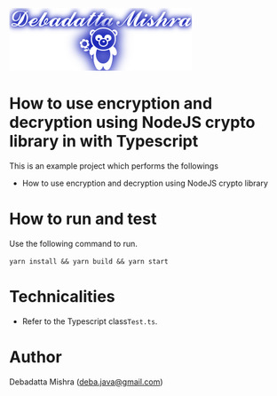 ![DDLAB](./images/A22.png) 
# How to use encryption and decryption using NodeJS crypto library in with Typescript

This is an example project which performs the followings

* How to use encryption and decryption using NodeJS crypto library


# How to run and test

Use the following command to run.

`yarn install && yarn build && yarn start`


# Technicalities
* Refer to the Typescript class`Test.ts`. 

# Author
Debadatta Mishra (deba.java@gmail.com)

